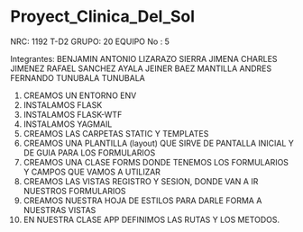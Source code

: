 # Proyect_Clinica_Del_Sol
NRC: 1192 T-D2
GRUPO: 20
EQUIPO No : 5

Integrantes:
BENJAMIN ANTONIO LIZARAZO SIERRA
JIMENA CHARLES JIMENEZ
RAFAEL SANCHEZ AYALA
JEINER BAEZ MANTILLA
ANDRES FERNANDO TUNUBALA TUNUBALA

1. CREAMOS UN ENTORNO ENV
2. INSTALAMOS FLASK
3. INSTALAMOS FLASK-WTF
4. INSTALAMOS YAGMAIL
5. CREAMOS LAS CARPETAS STATIC Y TEMPLATES
6. CREAMOS UNA PLANTILLA (layout) QUE SIRVE DE PANTALLA INICIAL Y DE GUIA PARA LOS FORMULARIOS
7. CREAMOS UNA CLASE FORMS DONDE TENEMOS LOS FORMULARIOS Y CAMPOS QUE VAMOS A UTILIZAR
8. CREAMOS LAS VISTAS REGISTRO Y SESION, DONDE VAN A IR NUESTROS FORMULARIOS
9. CREAMOS NUESTRA HOJA DE ESTILOS PARA DARLE FORMA A NUESTRAS VISTAS
10. EN NUESTRA CLASE APP DEFINIMOS LAS RUTAS Y LOS METODOS.